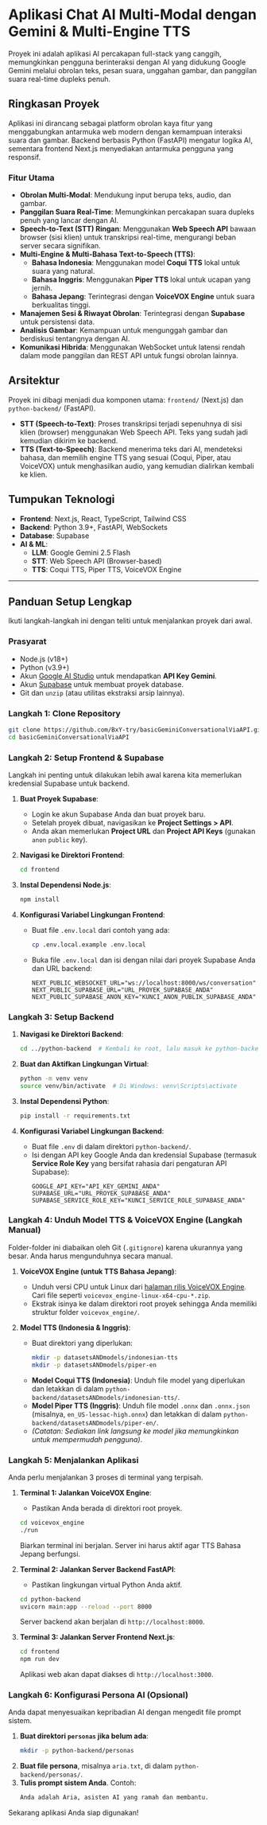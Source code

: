 # Aplikasi Chat AI Multi-Modal dengan Gemini & Multi-Engine TTS

Proyek ini adalah aplikasi AI percakapan full-stack yang canggih, memungkinkan pengguna berinteraksi dengan AI yang didukung Google Gemini melalui obrolan teks, pesan suara, unggahan gambar, dan panggilan suara real-time dupleks penuh.

## Ringkasan Proyek

Aplikasi ini dirancang sebagai platform obrolan kaya fitur yang menggabungkan antarmuka web modern dengan kemampuan interaksi suara dan gambar. Backend berbasis Python (FastAPI) mengatur logika AI, sementara frontend Next.js menyediakan antarmuka pengguna yang responsif.

### Fitur Utama

-   **Obrolan Multi-Modal**: Mendukung input berupa teks, audio, dan gambar.
-   **Panggilan Suara Real-Time**: Memungkinkan percakapan suara dupleks penuh yang lancar dengan AI.
-   **Speech-to-Text (STT) Ringan**: Menggunakan **Web Speech API** bawaan browser (sisi klien) untuk transkripsi real-time, mengurangi beban server secara signifikan.
-   **Multi-Engine & Multi-Bahasa Text-to-Speech (TTS)**:
    -   **Bahasa Indonesia**: Menggunakan model **Coqui TTS** lokal untuk suara yang natural.
    -   **Bahasa Inggris**: Menggunakan **Piper TTS** lokal untuk ucapan yang jernih.
    -   **Bahasa Jepang**: Terintegrasi dengan **VoiceVOX Engine** untuk suara berkualitas tinggi.
-   **Manajemen Sesi & Riwayat Obrolan**: Terintegrasi dengan **Supabase** untuk persistensi data.
-   **Analisis Gambar**: Kemampuan untuk mengunggah gambar dan berdiskusi tentangnya dengan AI.
-   **Komunikasi Hibrida**: Menggunakan WebSocket untuk latensi rendah dalam mode panggilan dan REST API untuk fungsi obrolan lainnya.

## Arsitektur

Proyek ini dibagi menjadi dua komponen utama: `frontend/` (Next.js) dan `python-backend/` (FastAPI).

-   **STT (Speech-to-Text)**: Proses transkripsi terjadi sepenuhnya di sisi klien (browser) menggunakan Web Speech API. Teks yang sudah jadi kemudian dikirim ke backend.
-   **TTS (Text-to-Speech)**: Backend menerima teks dari AI, mendeteksi bahasa, dan memilih engine TTS yang sesuai (Coqui, Piper, atau VoiceVOX) untuk menghasilkan audio, yang kemudian dialirkan kembali ke klien.

## Tumpukan Teknologi

-   **Frontend**: Next.js, React, TypeScript, Tailwind CSS
-   **Backend**: Python 3.9+, FastAPI, WebSockets
-   **Database**: Supabase
-   **AI & ML**:
    -   **LLM**: Google Gemini 2.5 Flash
    -   **STT**: Web Speech API (Browser-based)
    -   **TTS**: Coqui TTS, Piper TTS, VoiceVOX Engine

---

## Panduan Setup Lengkap

Ikuti langkah-langkah ini dengan teliti untuk menjalankan proyek dari awal.

### Prasyarat

-   Node.js (v18+)
-   Python (v3.9+)
-   Akun [Google AI Studio](https://aistudio.google.com/) untuk mendapatkan **API Key Gemini**.
-   Akun [Supabase](https://supabase.com/) untuk membuat proyek database.
-   Git dan `unzip` (atau utilitas ekstraksi arsip lainnya).

### Langkah 1: Clone Repository

```bash
git clone https://github.com/BxY-try/basicGeminiConversationalViaAPI.git
cd basicGeminiConversationalViaAPI
```

### Langkah 2: Setup Frontend & Supabase

Langkah ini penting untuk dilakukan lebih awal karena kita memerlukan kredensial Supabase untuk backend.

1.  **Buat Proyek Supabase**:
    -   Login ke akun Supabase Anda dan buat proyek baru.
    -   Setelah proyek dibuat, navigasikan ke **Project Settings > API**.
    -   Anda akan memerlukan **Project URL** dan **Project API Keys** (gunakan `anon` `public` key).

2.  **Navigasi ke Direktori Frontend**:
    ```bash
    cd frontend
    ```

3.  **Instal Dependensi Node.js**:
    ```bash
    npm install
    ```

4.  **Konfigurasi Variabel Lingkungan Frontend**:
    -   Buat file `.env.local` dari contoh yang ada:
        ```bash
        cp .env.local.example .env.local
        ```
    -   Buka file `.env.local` dan isi dengan nilai dari proyek Supabase Anda dan URL backend:
        ```env
        NEXT_PUBLIC_WEBSOCKET_URL="ws://localhost:8000/ws/conversation"
        NEXT_PUBLIC_SUPABASE_URL="URL_PROYEK_SUPABASE_ANDA"
        NEXT_PUBLIC_SUPABASE_ANON_KEY="KUNCI_ANON_PUBLIK_SUPABASE_ANDA"
        ```

### Langkah 3: Setup Backend

1.  **Navigasi ke Direktori Backend**:
    ```bash
    cd ../python-backend  # Kembali ke root, lalu masuk ke python-backend
    ```

2.  **Buat dan Aktifkan Lingkungan Virtual**:
    ```bash
    python -m venv venv
    source venv/bin/activate  # Di Windows: venv\Scripts\activate
    ```

3.  **Instal Dependensi Python**:
    ```bash
    pip install -r requirements.txt
    ```

4.  **Konfigurasi Variabel Lingkungan Backend**:
    -   Buat file `.env` di dalam direktori `python-backend/`.
    -   Isi dengan API key Google Anda dan kredensial Supabase (termasuk **Service Role Key** yang bersifat rahasia dari pengaturan API Supabase):
        ```env
        GOOGLE_API_KEY="API_KEY_GEMINI_ANDA"
        SUPABASE_URL="URL_PROYEK_SUPABASE_ANDA"
        SUPABASE_SERVICE_ROLE_KEY="KUNCI_SERVICE_ROLE_SUPABASE_ANDA"
        ```

### Langkah 4: Unduh Model TTS & VoiceVOX Engine (Langkah Manual)

Folder-folder ini diabaikan oleh Git (`.gitignore`) karena ukurannya yang besar. Anda harus mengunduhnya secara manual.

1.  **VoiceVOX Engine (untuk TTS Bahasa Jepang)**:
    -   Unduh versi CPU untuk Linux dari [halaman rilis VoiceVOX Engine](https://github.com/VOICEVOX/voicevox_engine/releases). Cari file seperti `voicevox_engine-linux-x64-cpu-*.zip`.
    -   Ekstrak isinya ke dalam direktori root proyek sehingga Anda memiliki struktur folder `voicevox_engine/`.

2.  **Model TTS (Indonesia & Inggris)**:
    -   Buat direktori yang diperlukan:
        ```bash
        mkdir -p datasetsANDmodels/indonesian-tts
        mkdir -p datasetsANDmodels/piper-en
        ```
    -   **Model Coqui TTS (Indonesia)**: Unduh file model yang diperlukan dan letakkan di dalam `python-backend/datasetsANDmodels/indonesian-tts/`.
    -   **Model Piper TTS (Inggris)**: Unduh file model `.onnx` dan `.onnx.json` (misalnya, `en_US-lessac-high.onnx`) dan letakkan di dalam `python-backend/datasetsANDmodels/piper-en/`.
    -   *(Catatan: Sediakan link langsung ke model jika memungkinkan untuk mempermudah pengguna)*.

### Langkah 5: Menjalankan Aplikasi

Anda perlu menjalankan 3 proses di terminal yang terpisah.

1.  **Terminal 1: Jalankan VoiceVOX Engine**:
    *   Pastikan Anda berada di direktori root proyek.
    ```bash
    cd voicevox_engine
    ./run
    ```
    Biarkan terminal ini berjalan. Server ini harus aktif agar TTS Bahasa Jepang berfungsi.

2.  **Terminal 2: Jalankan Server Backend FastAPI**:
    *   Pastikan lingkungan virtual Python Anda aktif.
    ```bash
    cd python-backend
    uvicorn main:app --reload --port 8000
    ```
    Server backend akan berjalan di `http://localhost:8000`.

3.  **Terminal 3: Jalankan Server Frontend Next.js**:
    ```bash
    cd frontend
    npm run dev
    ```
    Aplikasi web akan dapat diakses di `http://localhost:3000`.

### Langkah 6: Konfigurasi Persona AI (Opsional)

Anda dapat menyesuaikan kepribadian AI dengan mengedit file prompt sistem.

1.  **Buat direktori `personas` jika belum ada**:
    ```bash
    mkdir -p python-backend/personas
    ```
2.  **Buat file persona**, misalnya `aria.txt`, di dalam `python-backend/personas/`.
3.  **Tulis prompt sistem Anda**. Contoh:
    ```txt
    Anda adalah Aria, asisten AI yang ramah dan membantu.
    ```

Sekarang aplikasi Anda siap digunakan!
